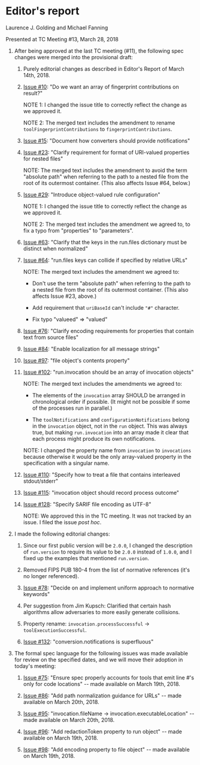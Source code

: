 # Editor's report

Laurence J. Golding and Michael Fanning

Presented at TC Meeting #13, March 28, 2018

1. After being approved at the last TC meeting (#11), the following spec changes were merged into the provisional draft:

    1. Purely editorial changes as described in Editor's Report of March 14th, 2018.
   
    2. [Issue #10](https://github.com/oasis-tcs/sarif-spec/issues/10): "Do we want an array of fingerprint contributions on result?"

        NOTE 1: I changed the issue title to correctly reflect the change as we approved it.

        NOTE 2: The merged text includes the amendment to rename `toolFingerprintContributions` to `fingerprintContributions`.

    3. [Issue #15](https://github.com/oasis-tcs/sarif-spec/issues/15): "Document how converters should provide notifications"

    4. [Issue #23](https://github.com/oasis-tcs/sarif-spec/issues/23): "Clarify requirement for format of URI-valued properties for nested files"

        NOTE: The merged text includes the amendment to avoid the term "absolute path" when referring to the path to a nested file from the root of its outermost container. (This also affects Issue #64, below.)

    5. [Issue #29](https://github.com/oasis-tcs/sarif-spec/issues/29): "Introduce object-valued rule configuration"
 
        NOTE 1: I changed the issue title to correctly reflect the change as we approved it.

        NOTE 2: The merged text includes the amendment we agreed to, to fix a typo from "properties" to "parameters".

    6. [Issue #63](https://github.com/oasis-tcs/sarif-spec/issues/63): "Clarify that the keys in the run.files dictionary must be distinct when normalized"

    7. [Issue #64](https://github.com/oasis-tcs/sarif-spec/issues/64): "run.files keys can collide if specified by relative URLs"

        NOTE: The merged text includes the amendment we agreed to:

        - Don't use the term "absolute path" when referring to the path to a nested file from the root of its outermost container. (This also affects Issue #23, above.)

        - Add requirement that `uriBaseId` can't include `"#"` character.

        - Fix typo "valueed" => "valued"

    8. [Issue #76](https://github.com/oasis-tcs/sarif-spec/issues/76): "Clarify encoding requirements for properties that contain text from source files"

    9. [Issue #84](https://github.com/oasis-tcs/sarif-spec/issues/84): "Enable localization for all message strings"

    10. [Issue #97](https://github.com/oasis-tcs/sarif-spec/issues/97): "file object's contents property"

    11. [Issue #102](https://github.com/oasis-tcs/sarif-spec/issues/102): "run.invocation should be an array of invocation objects"

        NOTE: The merged text includes the amendments we agreed to:

        - The elements of the `invocation` array SHOULD be arranged in chronological order if possible. (It might not be possible if some of the processes run in parallel.)

        - The `toolNotifications` and `configurationNotifications` belong in the `invocation` object, not in the `run` object. This was always true, but making `run.invocation` into an array made it clear that each process might produce its own notifications.

        NOTE: I changed the property name from `invocation` to `invocations` because otherwise it would be the only array-valued property in the specification with a singular name.

    12. [Issue #110](https://github.com/oasis-tcs/sarif-spec/issues/110): "Specify how to treat a file that contains interleaved stdout/stderr"

    13. [Issue #115](https://github.com/oasis-tcs/sarif-spec/issues/115): "invocation object should record process outcome"

    14. [Issue #128](https://github.com/oasis-tcs/sarif-spec/issues/128): "Specify SARIF file encoding as UTF-8"

        NOTE: We approved this in the TC meeting. It was not tracked by an issue. I filed the issue _post hoc_.

2. I made the following editorial changes:

    1. Since our first public version will be `2.0.0`, I changed the description of `run.version` to require its value to be `2.0.0` instead of `1.0.0`, and I fixed up the examples that mentioned `run.version`.

    2. Removed FIPS PUB 180-4 from the list of normative references (it's no longer referenced).

    3. [Issue #78](https://github.com/oasis-tcs/sarif-spec/issues/78]): "Decide on and implement uniform approach to normative keywords"

    4. Per suggestion from Jim Kupsch: Clarified that certain hash algorithms allow adversaries to more easily generate collisions.

    5. Property rename: `invocation.processSuccessful` &rarr; `toolExecutionSuccessful`.

    6. [Issue #132](https://github.com/oasis-tcs/sarif-spec/issues/132]): "conversion.notifications is superfluous"

3. The formal spec language for the following issues was made available for review on the specified dates, and we will move their adoption in today's meeting:

    1. [Issue #75](https://github.com/oasis-tcs/sarif-spec/issues/75): "Ensure spec properly accounts for tools that emit line #'s only for code locations" -- made available on March 19th, 2018.

    2. [Issue #86](https://github.com/oasis-tcs/sarif-spec/issues/86): "Add path normalization guidance for URLs" -- made available on March 20th, 2018.

    3. [Issue #95](https://github.com/oasis-tcs/sarif-spec/issues/95): "invocation.fileName -> invocation.executableLocation" -- made available on March 20th, 2018.

    4. [Issue #96](https://github.com/oasis-tcs/sarif-spec/issues/96): "Add redactionToken property to run object" -- made available on March 19th, 2018.

    5. [Issue #98](https://github.com/oasis-tcs/sarif-spec/issues/98): "Add encoding property to file object" -- made available on March 19th, 2018.


